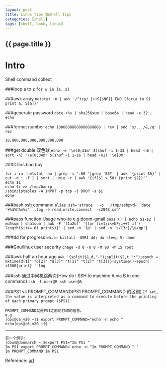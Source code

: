 ```yaml
---
layout: post
title: Linux Tips 和shell Tips
categories: [shell]
tags: [shell, bash, linux]
---
```

<h2>{{ page.title }}</h2>

Intro
===
Shell command collect

###loop a to z
`for w in {a..z}`  

###awk array
`netstat -n | awk '/^tcp/ {++S[$NF]} END {for(a in S) print a, S[a]}'`

###generate password
`date +%s | sha256sum | base64 | head -c 32 ; echo`

###format number
`echo 18888888888888888888 | rev | sed 's/.../&,/g' | rev `

    18,888,888,888,888,888,888

###get double 双色球
`echo -e '\e[0;31m' $(shuf -i 1-33 | head -n6 | sort -n) '\e[0;34m' $(shuf -i 1-16 | head -n1) '\e[0m'`

###DDos bad boy

    for i in `netstat -an | grep -i ':80 '|grep 'EST' | awk '{print $5}' | cut -d : -f 1 | sort | uniq -c | awk '{if($1 > 50) {print $2}}'`
    echo $i
    echo $i >> /tmp/banip
    /sbin/iptables -A INPUT -p tcp -j DROP -s $i
    done


###bash ssh command 
`alias ssh='strace   -o   /tmp/sshpwd-``date    '+%d%h%m%s'``.log -e read,write,connect  -s2048 ssh'`

###pass function Usage who-to e.g:doom-gmail
`pass () { echo $1-$2 | md5sum | sha1sum | awk -F '[1a2b]' '{for (i=1;i<=NF;i++) if ( length($i)>= 6) print$i}' | sed -n '1p' | sed -n 's/[3c]/\%/gp'}`

###dd for progress
`while killall -USR1 dd; do sleep 5; done`

###Gnu/linux user security
`chage -d 0 -m 0 -M 90 -W 15 root`

###awk half an hour ago 
`awk '{split($1,d,"-");split($2,t,":");epoch = mktime(d[1]" "d[2]" "d[3]" "t[1]" "t[2]" "t[3])}(systime()-epoch)<1800{print} ' log`

###ssh 通过中间机跳两次(How do I SSH to machine A via B in one command)
`ssh -t user@B ssh user@A
`

###PS1 vs PROMPT_COMMAND(PS1 PROMPT_COMMAND 的区别) 
`
If set, the value is interpreted as a command to execute before the printing of each primary prompt ($PS1).
`

    PROMPT_COMMAND就是PS1之前的打印的信息。 
    e.g.
    [ops@c6_v20 ~]$ export PROMPT_COMMAND="echo -n echo "
    echo[ops@c6_v20 ~]$

-----    

    另一个例子:
    [doom@doomarch ~]$export PS1="Im PS1 "
    Im PS1 export PROMPT_COMMAND='echo -n "Im PROMPT_COMMAND " '
    Im PROMPT_COMMAND Im PS1

Reference: [url](http://stackoverflow.com/questions/3058325/what-is-the-difference-between-ps1-and-prompt-command)
